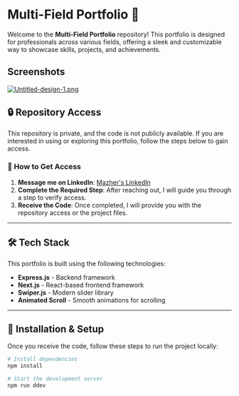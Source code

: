 # Multi-Field Portfolio 🚀

Welcome to the **Multi-Field Portfolio** repository! This portfolio is designed for professionals across various fields, offering a sleek and customizable way to showcase skills, projects, and achievements. 

## Screenshots

[![Untitled-design-1.png](https://i.postimg.cc/0jLMT9x9/Untitled-design-1.png)](https://postimg.cc/2L7SvRVt)

## 🔒 Repository Access  
This repository is private, and the code is not publicly available. If you are interested in using or exploring this portfolio, follow the steps below to gain access.  

### 📩 How to Get Access  
1. **Message me on LinkedIn**: [Mazher's LinkedIn](https://www.linkedin.com/in/mazher-io/)  
2. **Complete the Required Step**: After reaching out, I will guide you through a step to verify access.  
3. **Receive the Code**: Once completed, I will provide you with the repository access or the project files.  

---

## 🛠 Tech Stack  
This portfolio is built using the following technologies:  
- **Express.js** - Backend framework  
- **Next.js** - React-based frontend framework  
- **Swiper.js** - Modern slider library  
- **Animated Scroll** - Smooth animations for scrolling  

---

## 🚀 Installation & Setup  
Once you receive the code, follow these steps to run the project locally:  

```bash
# Install dependencies
npm install

# Start the development server
npm run ddev
